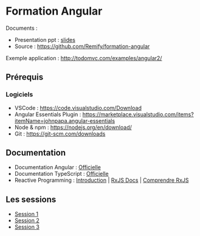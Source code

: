 # Formation Angular

Documents :
- Presentation ppt : [slides](./slides.pdf)
- Source : https://github.com/Remify/formation-angular

Exemple application : http://todomvc.com/examples/angular2/

## Prérequis

### Logiciels 
- VSCode : https://code.visualstudio.com/Download
- Angular Essentials Plugin : https://marketplace.visualstudio.com/items?itemName=johnpapa.angular-essentials
- Node & npm : https://nodejs.org/en/download/ 
- Git : https://git-scm.com/downloads

## Documentation

- Documentation Angular : [Officielle](https://angular.io/docs)
- Documentation TypeScript : [Officielle](https://www.typescriptlang.org/docs/)
- Reactive Programming : [Introduction](https://gist.github.com/staltz/868e7e9bc2a7b8c1f754) | [RxJS Docs](http://reactivex.io/rxjs/) | [Comprendre RxJS](http://rxmarbles.com/)

## Les sessions

- [Session 1](./session1.md)
- [Session 2](./session2.md)
- [Session 3](./session3.md)